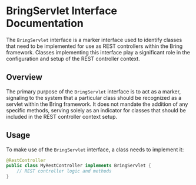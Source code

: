 # BringServlet Interface Documentation

The `BringServlet` interface is a marker interface used to identify classes that need to be implemented for use as REST controllers within the Bring framework. Classes implementing this interface play a significant role in the configuration and setup of the REST controller context.

## Overview

The primary purpose of the `BringServlet` interface is to act as a marker, signaling to the system that a particular class should be recognized as a servlet within the Bring framework. It does not mandate the addition of any specific methods, serving solely as an indicator for classes that should be included in the REST controller context setup.

## Usage

To make use of the `BringServlet` interface, a class needs to implement it:

```java
@RestController
public class MyRestController implements BringServlet {
    // REST controller logic and methods
}
```